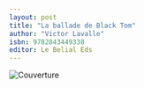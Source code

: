 ```yaml
---
layout: post
title: "La ballade de Black Tom"
author: "Victor Lavalle"
isbn: 9782843449338
editor: Le Belial Eds
---
```


![Couverture](/img/9782843449338.jpg)
